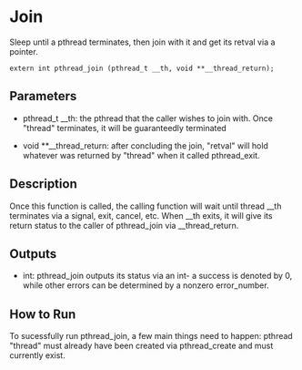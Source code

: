 # Join
Sleep until a pthread terminates, then join with it and get its retval via a pointer.

```
extern int pthread_join (pthread_t __th, void **__thread_return);
```

## Parameters
* pthread_t __th: the pthread that the caller wishes to join with. Once "thread" terminates, it will be guaranteedly terminated 

* void **__thread_return: after concluding the join, "retval" will hold whatever was returned by "thread" when it called pthread_exit.

## Description
Once this function is called, the calling function will wait until thread __th terminates via a signal, exit, cancel, etc. When __th exits, it will give its return status to the caller of pthread_join via __thread_return.


## Outputs
* int: pthread_join outputs its status via an int- a success is denoted by 0, while other errors can be determined by a nonzero error_number. 

## How to Run
To sucessfully run pthread_join, a few main things need to happen: pthread "thread" must already have been created via pthread_create and must currently exist.  

